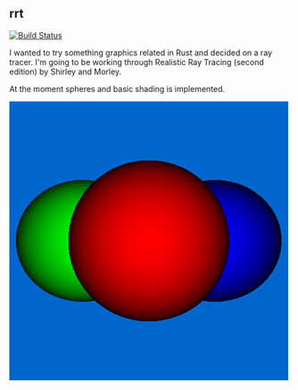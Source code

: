## rrt

[![Build Status](https://travis-ci.org/mfs/rrt.svg)](https://travis-ci.org/mfs/rrt)

I wanted to try something graphics related in Rust and decided on a ray tracer.
I'm going to be working through Realistic Ray Tracing (second edition) by
Shirley and Morley.

At the moment spheres and basic shading is implemented.

![render](https://github.com/mfs/rrt/raw/master/images/sample01.png)
